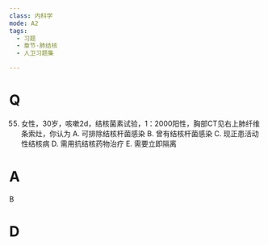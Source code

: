 ```yaml
---
class: 内科学
mode: A2
tags:
  - 习题
  - 章节-肺结核
  - 人卫习题集

---
```


# Q
55. 女性，30岁，咳嗽2d，结核菌素试验，1：2000阳性，胸部CT见右上肺纤维条索灶，你认为
A. 可排除结核杆菌感染
B. 曾有结核杆菌感染
C. 现正患活动性结核病
D. 需用抗结核药物治疗
E. 需要立即隔离
# A
B
# D
